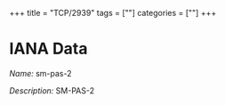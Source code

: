 +++
title = "TCP/2939"
tags = [""]
categories = [""]
+++

# IANA Data

_Name:_ sm-pas-2

_Description:_ SM-PAS-2

